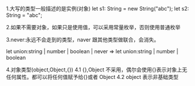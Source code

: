 1.大写的类型一般描述的是实例(对象)
let s1: String = new String("abc");
let s2: String = "abc";

2.如果不需要对象，如果只是使用值，可以采用常量枚举，否则使用普通枚举

<!-- const enum USER_ROLE {
    USER,
    ADMIN,
}
console.log(USER_ROLE.USER); -->

3.never:永远不会走到的类型，naver 跟其他类型做联合，会消失。

<!--
function validate(val: never) {}
function handle(a: string | number | boolean) {
    if (typeof a === "string") {
        return a;
    }
    if (typeof a === "number") {
        return a;
    }
    if (typeof a === "boolean") {
        return a;
    }
    validate(a);
}
-->

let union:string | number | boolean | never => let union:string | number | boolean

4.对象类型(object,Object,{})
4.1 {},Object 不采用，偶尔会使用{}表示对象上无任何属性。都可以将任何值赋予给{}或者 Object
4.2 object 表示非基础类型

